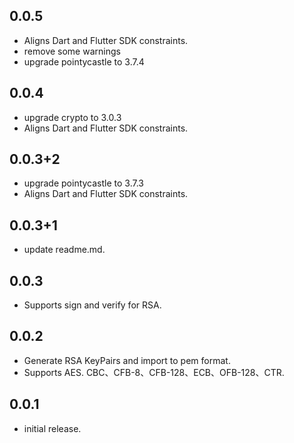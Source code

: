 ## 0.0.5

* Aligns Dart and Flutter SDK constraints.
* remove some warnings
* upgrade pointycastle to 3.7.4

## 0.0.4

* upgrade crypto to 3.0.3
* Aligns Dart and Flutter SDK constraints.

## 0.0.3+2

* upgrade pointycastle to 3.7.3
* Aligns Dart and Flutter SDK constraints.

## 0.0.3+1

* update readme.md.

## 0.0.3

* Supports sign and verify for RSA.

## 0.0.2

* Generate RSA KeyPairs and import to pem format.
* Supports AES. CBC、CFB-8、CFB-128、ECB、OFB-128、CTR.

## 0.0.1

* initial release.